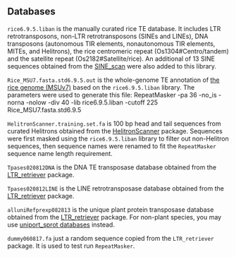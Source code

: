 ## Databases
`rice6.9.5.liban` is the manually curated rice TE database. It includes LTR retrotransposons, non-LTR retrotransposons (SINEs and LINEs), DNA transposons (autonomous TIR elements, nonautonomous TIR elements, MITEs, and Helitrons), the rice centromeric repeat (Os1304#Centro/tandem) and the satellite repeat (Os2182#Satellite/rice). An additional of 13 SINE sequences obtained from the [SINE_scan](https://github.com/maohlzj/SINE_Scan) were also added to this library.

`Rice_MSU7.fasta.std6.9.5.out` is the whole-genome TE annotation of [the rice genome (MSUv7)](http://rice.plantbiology.msu.edu/pub/data/Eukaryotic_Projects/o_sativa/annotation_dbs/pseudomolecules/version_7.0/all.dir/all.con) based on the `rice6.9.5.liban` library. The parameters were used to generate this file:
	RepeatMasker -pa 36 -no_is -norna -nolow -div 40 -lib rice6.9.5.liban -cutoff 225 Rice_MSU7.fasta.std6.9.5

`HelitronScanner.training.set.fa` is 100 bp head and tail sequences from curated Helitrons obtained from the [HelitronScanner](https://sourceforge.net/projects/helitronscanner/) package. Sequences were first masked using the `rice6.9.5.liban` library to filter out non-Helitron sequences, then sequence names were renamed to fit the `RepeatMasker` sequence name length requirement.

`Tpases020812DNA` is the DNA TE transposase database obtained from the [LTR_retriever](https://github.com/oushujun/LTR_retriever) package.

`Tpases020812LINE` is the LINE retrotransposase database obtained from the [LTR_retriever](https://github.com/oushujun/LTR_retriever) package.

`alluniRefprexp082813` is the unique plant protein transposase database obtained from the [LTR_retriever](https://github.com/oushujun/LTR_retriever) package. For non-plant species, you may use [uniport_sprot databases](ftp://ftp.uniprot.org/pub/databases/uniprot/current_release/knowledgebase/taxonomic_divisions/) instead.

`dummy060817.fa` just a random sequence copied from the `LTR_retriever` package. It is used to test run `RepeatMasker`.
